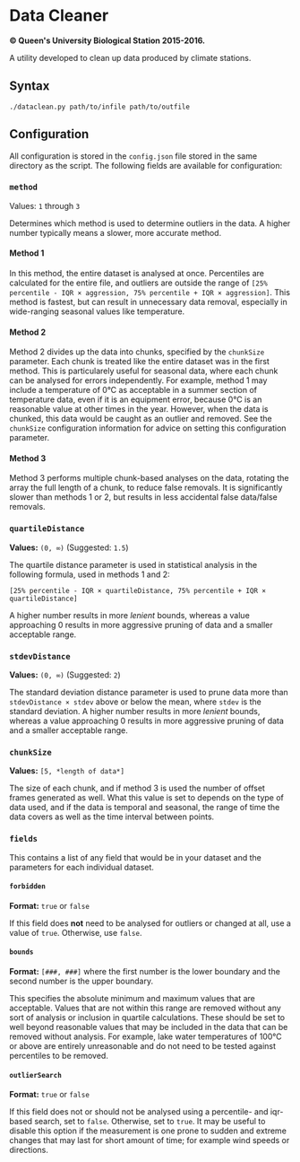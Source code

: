 # Data Cleaner
**© Queen's University Biological Station 2015-2016.**

A utility developed to clean up data produced by climate stations.

## Syntax

    ./dataclean.py path/to/infile path/to/outfile

## Configuration

All configuration is stored in the `config.json` file stored in the same directory as the script. The following fields
are available for configuration:

### `method`

Values: `1` through `3`

Determines which method is used to determine outliers in the data. A higher number typically means a slower, more
accurate method.

#### Method 1

In this method, the entire dataset is analysed at once. Percentiles are calculated for the entire file, and outliers are
outside the range of `[25% percentile - IQR × aggression, 75% percentile + IQR × aggression]`. This method is fastest,
but can result in unnecessary data removal, especially in wide-ranging seasonal values like temperature.

#### Method 2

Method 2 divides up the data into chunks, specified by the `chunkSize` parameter. Each chunk is treated like the entire
dataset was in the first method. This is particularely useful for seasonal data, where each chunk can be analysed for
errors independently. For example, method 1 may include a temperature of 0°C as acceptable in a summer section of
temperature data, even if it is an equipment error, because 0°C is an reasonable value at other times in the year.
However, when the data is chunked, this data would be caught as an outlier and removed. See the `chunkSize`
configuration information for advice on setting this configuration parameter.

#### Method 3

Method 3 performs multiple chunk-based analyses on the data, rotating the array the full length of a chunk, to reduce
false removals. It is significantly slower than methods 1 or 2, but results in less accidental false data/false
removals.

### `quartileDistance`

**Values:** `(0, ∞)` (Suggested: `1.5`)

The quartile distance parameter is used in statistical analysis in the following formula, used in methods 1 and 2:

    [25% percentile - IQR × quartileDistance, 75% percentile + IQR × quartileDistance]

A higher number results in more *lenient* bounds, whereas a value approaching 0 results in more aggressive pruning of
data and a smaller acceptable range.

### `stdevDistance`

**Values:** `(0, ∞)` (Suggested: `2`)

The standard deviation distance parameter is used to prune data more than `stdevDistance × stdev` above or below the
mean, where `stdev` is the standard deviation. A higher number results in more *lenient* bounds, whereas a value
approaching 0 results in more aggressive pruning of data and a smaller acceptable range.

### `chunkSize`

**Values:** `[5, *length of data*]`

The size of each chunk, and if method 3 is used the number of offset frames generated as well. What this value is set to
depends on the type of data used, and if the data is temporal and seasonal, the range of time the data covers as well as
the time interval between points.

### `fields`

This contains a list of any field that would be in your dataset and the parameters for each individual dataset.

#### `forbidden`

**Format:** `true` or `false`

If this field does **not** need to be analysed for outliers or changed at all, use a value of `true`. Otherwise, use
`false`.

#### `bounds`

**Format:** `[###, ###]` where the first number is the lower boundary and the second number is the upper boundary.

This specifies the absolute minimum and maximum values that are acceptable. Values that are not within this range are
removed without any sort of analysis or inclusion in quartile calculations. These should be set to well beyond
reasonable values that may be included in the data that can be removed without analysis. For example, lake water
temperatures of 100°C or above are entirely unreasonable and do not need to be tested against percentiles to be removed.

#### `outlierSearch`

**Format:** `true` or `false`

If this field does not or should not be analysed using a percentile- and iqr-based search, set to `false`. Otherwise,
set to `true`. It may be useful to disable this option if the measurement is one prone to sudden and extreme changes
that may last for short amount of time; for example wind speeds or directions.
